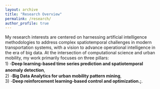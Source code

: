 ```yaml
---
layout: archive
title: "Research Overview"
permalink: /research/
author_profile: true
---
```


My research interests are centered on harnessing artificial intelligence methodologies to address complex spatiotemporal challenges in modern transportation systems, with a vision to advance operational intelligence in the era of big data. At the intersection of computational science and urban mobility, my work primarily focuses on three pillars: <br/>
<font style="line-height:1.5;">1) -**Deep learning-based time series prediction and spatiotemporal anomaly detection**,</font>
<br/>
2) -**Big Data Analytics for urban mobility pattern mining**,<br/>
3) -**Deep reinforcement learning-based control and optimization.;**.<br/>

